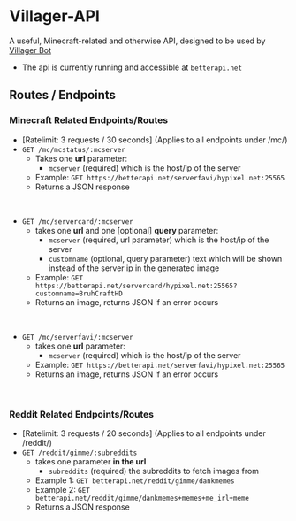 # Villager-API
A useful, Minecraft-related and otherwise API, designed to be used by [Villager Bot](https://github.com/Villager-Dev/Villager-Bot)
* The api is currently running and accessible at `betterapi.net`

## Routes / Endpoints
### **Minecraft Related Endpoints/Routes**
* [Ratelimit: 3 requests / 30 seconds] (Applies to all endpoints under /mc/)
* `GET /mc/mcstatus/:mcserver`
  * Takes one **url** parameter:
    * `mcserver` (required) which is the host/ip of the server
  * Example: `GET https://betterapi.net/serverfavi/hypixel.net:25565`
  * Returns a JSON response

<br>

* `GET /mc/servercard/:mcserver`
  * takes one **url** and one [optional] **query** parameter:
    * `mcserver` (required, url parameter) which is the host/ip of the server
    * `customname` (optional, query parameter) text which will be shown instead of the server ip in the generated image
  * Example: `GET https://betterapi.net/servercard/hypixel.net:25565?customname=BruhCraftHD`
  * Returns an image, returns JSON if an error occurs

<br>

* `GET /mc/serverfavi/:mcserver`
  * takes one **url** parameter:
    * `mcserver` (required) which is the host/ip of the server
  * Example: `GET https://betterapi.net/serverfavi/hypixel.net:25565`
  * Returns an image, returns JSON if an error occurs

<br>

### **Reddit Related Endpoints/Routes**
* [Ratelimit: 3 requests / 20 seconds] (Applies to all endpoints under /reddit/)
* `GET /reddit/gimme/:subreddits`
  * takes one parameter **in the url**
    * `subreddits` (required) the subreddits to fetch images from
  * Example 1: `GET betterapi.net/reddit/gimme/dankmemes`
  * Example 2: `GET betterapi.net/reddit/gimme/dankmemes+memes+me_irl+meme`
  * Returns a JSON response
